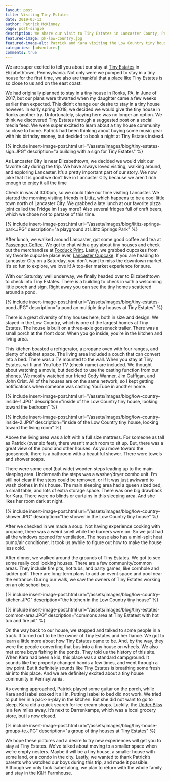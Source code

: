 ```yaml
---
layout: post
title: Visiting Tiny Estates
date: 2019-03-13
author: Patrick McKinney
page: post-single
description: We share our visit to Tiny Estates in Lancaster County, Pennsylvania
featured-image: pk-low-country.jpg
featured-image-alt: Patrick and Kara visiting the Low Country tiny house at Tiny Estates
categories: [adventures]
comments: true
---
```


We are super excited to tell you about our stay at [Tiny Estates](https://tiny-estates.com/) in Elizabethtown, Pennsylvania. Not only were we pumped to stay in a tiny house for the first time, we also are thankful that a place like Tiny Estates is so close to us and on the east coast. 

We had originally planned to stay in a tiny house in Ronks, PA, in June of 2017, but our plans were thwarted when my daughter came a few weeks earlier than expected. This didn’t change our desire to stay in a tiny house however.  In early spring 2018, we decided we would give the tiny house in Ronks another try.  Unfortunately,  staying here was no longer an option.  We think we discovered Tiny Estates through a suggested post on a social media feed.  We were super excited to learn about a tiny house community so close to home.   Patrick had been thinking about buying some music gear with his birthday money, but decided to book a night at Tiny Estates instead.

{% include insert-image-post.html url="/assets/images/blog/tiny-estates-sign.JPG" description="a building with a sign for Tiny Estates" %}

As Lancaster City is near Elizabethtown, we decided we would visit our favorite city during the trip.  We have always loved visiting, walking around, and exploring Lancaster.  It’s a pretty important part of our story.  We now joke that it is good we don’t live in Lancaster City because we aren’t rich enough to enjoy it all the time

Check in was at 3:00pm, so we could take our time visiting Lancaster.  We started the morning visiting friends in Lititz, which happens to be a cool little town north of Lancaster City.  We grabbed a late lunch at our favorite pizza joint called the Fridge im I say more? Also several fridges full of craft beers, which we chose not to partake of this time. 

{% include insert-image-post.html url="/assets/images/blog/lititz-springs-park.JPG" description="a playground at Lititz Springs Park" %}

After lunch, we walked around Lancaster, got some good coffee and tea at [Passenger Coffee](https://www.passengercoffee.com/). We got to chat with a guy about tiny houses and check out the merchandise at [Foxduck Print](https://foxduck.com/). Lastly, we grabbed cupcakes from my favorite cupcake place ever, [Lancaster Cupcake](https://www.lancastercupcake.com/). If you are heading to Lancaster City on a Saturday, you don’t want to miss the downtown market. It’s so fun to explore, we love it! A top-tier market experience for sure.

With our Saturday well underway, we finally headed over to Elizabethtown to check into Tiny Estates. There is a building to check in with a welcoming little porch and sign. Right away you can see the tiny homes scattered around a pond.

{% include insert-image-post.html url="/assets/images/blog/tiny-estates-pond.JPG" description="a pond an multiple tiny houses at Tiny Estates" %}

There is a great diversity of tiny houses here, both in size and design.  We stayed in the Low Country, which is one of the largest homes at Tiny Estates.  The house is built on a three-axle gooseneck trailer.  There was a small porch at the front door.  When you go inside, you’re in the kitchen and living area.  

This kitchen boasted a refrigerator, a propane oven with four ranges, and plenty of cabinet space.  The living area included a couch that can convert into a bed.  There was a TV mounted to the wall.  When you stay at Tiny Estates, wi-fi and YouTube TV (check name) are included.  We thought about watching a movie, but decided to use the casting function from our phones.  We mostly watched our friend Cody Wanner, Jim Gaffigan, and John Crist.  All of the houses are on the same network, so I kept getting notifications when someone was casting YouTube in another home.

{% include insert-image-post.html url="/assets/images/blog/low-country-inside-1.JPG" description="inside of the Low Country tiny house, looking toward the bedroom" %}

{% include insert-image-post.html url="/assets/images/blog/low-country-inside-2.JPG" description="inside of the Low Country tiny house, looking toward the living room" %}

Above the living area was a loft with a full size mattress.  For someone as tall as Patrick (over six feet), there wasn’t much room to sit up.  But, there was a great view of the pond and other houses.  As you move toward the gooseneck, there is a bathroom with a beautiful shower.  There were towels and shower soaps.  

There were some cool (but wide) wooden steps leading up to the main sleeping area.  Underneath the steps was a washer/dryer combo unit.  I’m still not clear if the steps could be removed, or if it was just awkward to wash clothes in this house.  The main sleeping area had a queen sized bed, a small table, and lots of extra storage space.  There was one big drawback for Kara.  There were no blinds or curtains in this sleeping area.  And she likes her room dark at night.

{% include insert-image-post.html url="/assets/images/blog/low-country-shower.JPG" description="the shower in the Low Country tiny house" %}

After we checked in we made a soup.  Not having experience cooking with propane, there was a weird smell while the burners were on.  So we just had all the windows opened for ventilation.  The house also has a mini-split heat pump/air conditioner.  It took us awhile to figure out how to make the house less cold.

After dinner, we walked around the grounds of Tiny Estates.  We got to see some really cool looking houses.  There are a few community/common areas.  They include fire pits, hot tubs, and party games, like cornhole and ladder golf.  There are long-term plans to add an event space and pool near the entrance.  During our walk, we saw the owners of Tiny Estates working on an old school bus.   

{% include insert-image-post.html url="/assets/images/blog/low-country-kitchen.JPG" description="the kitchen in the Low Country tiny house" %}

{% include insert-image-post.html url="/assets/images/blog/tiny-estates-common-area.JPG" description="commons area at Tiny Estatest with hot tub and fire pit" %}

On the way back to our house, we stopped and talked to some people in a truck.  It turned out to be the owner of Tiny Estates and her fiance.  We got to learn a little more about how Tiny Estates came to be.  And, by the way, they were the people converting that bus into a tiny house on wheels.  We also met some boys fishing in the ponds.  They told us the history of this site.  When Kara had been a kid, this place was a standard campground.  It sounds like the property changed hands a few times, and went through a low point.  But it definitely sounds like Tiny Estates is breathing some fresh air into this place.  And we are definitely excited about a tiny house community in Pennsylvania.

As evening approached, Patrick played some guitar on the porch, while Kara and Isabel soaked it all in.  Putting Isabel to bed did not work.  We tried to put her in a pack-n-play in the kitchen.  But she did not want to go to sleep.  Kara did a quick search for ice cream shops.  Luckily, the [Udder Bliss](https://www.facebook.com/UdderBlissCreamery/) is a few miles away.  It’s next to Darrenkamps, which was a local grocery store, but is now closed.

{% include insert-image-post.html url="/assets/images/blog/tiny-house-groups-te.JPG" description="a group of tiny houses at Tiny Estates" %}

We hope these pictures and a desire to try new experiences will get you to stay at Tiny Estates.  We’ve talked about moving to a smaller space when we’re empty nesters.  Maybe it will be a tiny house, a smaller house with some land, or a condo in the city.  Lastly, we wanted to thank Patrick’s parents who watched our boys during this trip, and made it possible.  Although we only took Isabel along, we plan to return with the whole family and stay in the K&H Farmhouse. 